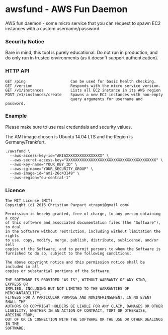 # awsfund - AWS Fun Daemon

AWS fun daemon - some micro service that you can request to spawn EC2 instances
with a custom username/password.

### Security Notice

Bare in mind, this tool is purely educational. Do not run in production, and
do only run in trusted environments (as it doesn't support authentication).

### HTTP API

```
GET /ping                    Can be used for basic health checking.
GET /version                 Responds with the micro service version.
GET /v1/instances            Lists all EC2 instance in its AWS region
POST /v1/instances/create    Spawns a new EC2 instances with non-empty 
                             query arguments for username and password.
```

### Example
Please make sure to use real credentials and security values.

The AMI image chosen is Ubuntu 14.04 LTS and the Region is Germany/Frankfurt.

```!sh
./awsfund \
  --aws-access-key-id="AKIAXXXXXXXXXXXXXXXX" \
  --aws-secret-access-key="XXXXXXXXXXXXXXXXXXXXXXXXXXXXXXXXXXXXXXXX" \
  --aws-key-name="YOUR_KEY_ID" \
  --aws-sg-name="YOUR_SECURITY_GROUP" \
  --aws-image-id="ami-26c43149" \
  --aws-region="eu-central-1"
```

### Licence

```
The MIT License (MIT)
Copyright (c) 2016 Christian Parpart <trapni@gmail.com>

Permission is hereby granted, free of charge, to any person obtaining a copy
of this software and associated documentation files (the "Software"), to deal
in the Software without restriction, including without limitation the rights
to use, copy, modify, merge, publish, distribute, sublicense, and/or sell
copies of the Software, and to permit persons to whom the Software is
furnished to do so, subject to the following conditions:

The above copyright notice and this permission notice shall be included in all
copies or substantial portions of the Software.

THE SOFTWARE IS PROVIDED "AS IS", WITHOUT WARRANTY OF ANY KIND, EXPRESS OR
IMPLIED, INCLUDING BUT NOT LIMITED TO THE WARRANTIES OF MERCHANTABILITY,
FITNESS FOR A PARTICULAR PURPOSE AND NONINFRINGEMENT. IN NO EVENT SHALL THE
AUTHORS OR COPYRIGHT HOLDERS BE LIABLE FOR ANY CLAIM, DAMAGES OR OTHER
LIABILITY, WHETHER IN AN ACTION OF CONTRACT, TORT OR OTHERWISE, ARISING FROM,
OUT OF OR IN CONNECTION WITH THE SOFTWARE OR THE USE OR OTHER DEALINGS IN THE
SOFTWARE.
```
